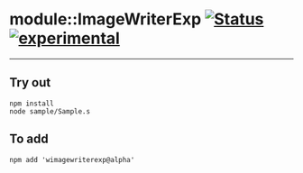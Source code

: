 
# module::ImageWriterExp  [![Status](https://github.com/Wandalen/wImageWriterExp/workflows/Publish/badge.svg)](https://github.com/Wandalen/wImageWriterExp/actions?query=workflow%3APublish) [![experimental](https://img.shields.io/badge/stability-experimental-orange.svg)](https://github.com/emersion/stability-badges#experimental)

___

## Try out
```
npm install
node sample/Sample.s
```

## To add
```
npm add 'wimagewriterexp@alpha'
```

